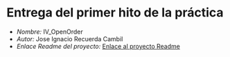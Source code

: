 # Entrega del primer hito de la práctica
- *Nombre:* IV_OpenOrder
- *Autor:* Jose Ignacio Recuerda Cambil
- *Enlace Readme del proyecto:* [Enlace al proyecto Readme](https://github.com/ignaciorecuerda/IV_OpenOrder/blob/master/README.md)
